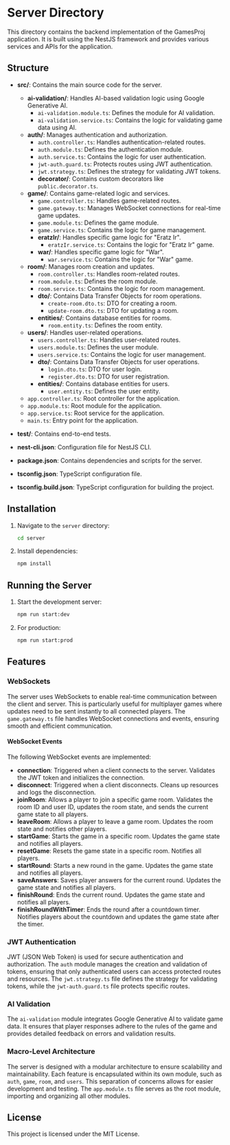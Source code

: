 # Server Directory

This directory contains the backend implementation of the GamesProj application. It is built using the NestJS framework and provides various services and APIs for the application.

## Structure

- **src/**: Contains the main source code for the server.
  - **ai-validation/**: Handles AI-based validation logic using Google Generative AI.
    - `ai-validation.module.ts`: Defines the module for AI validation.
    - `ai-validation.service.ts`: Contains the logic for validating game data using AI.
  - **auth/**: Manages authentication and authorization.
    - `auth.controller.ts`: Handles authentication-related routes.
    - `auth.module.ts`: Defines the authentication module.
    - `auth.service.ts`: Contains the logic for user authentication.
    - `jwt-auth.guard.ts`: Protects routes using JWT authentication.
    - `jwt.strategy.ts`: Defines the strategy for validating JWT tokens.
    - **decorator/**: Contains custom decorators like `public.decorator.ts`.
  - **game/**: Contains game-related logic and services.
    - `game.controller.ts`: Handles game-related routes.
    - `game.gateway.ts`: Manages WebSocket connections for real-time game updates.
    - `game.module.ts`: Defines the game module.
    - `game.service.ts`: Contains the logic for game management.
    - **eratzIr/**: Handles specific game logic for "Eratz Ir".
      - `eratzIr.service.ts`: Contains the logic for "Eratz Ir" game.
    - **war/**: Handles specific game logic for "War".
      - `war.service.ts`: Contains the logic for "War" game.
  - **room/**: Manages room creation and updates.
    - `room.controller.ts`: Handles room-related routes.
    - `room.module.ts`: Defines the room module.
    - `room.service.ts`: Contains the logic for room management.
    - **dto/**: Contains Data Transfer Objects for room operations.
      - `create-room.dto.ts`: DTO for creating a room.
      - `update-room.dto.ts`: DTO for updating a room.
    - **entities/**: Contains database entities for rooms.
      - `room.entity.ts`: Defines the room entity.
  - **users/**: Handles user-related operations.
    - `users.controller.ts`: Handles user-related routes.
    - `users.module.ts`: Defines the user module.
    - `users.service.ts`: Contains the logic for user management.
    - **dto/**: Contains Data Transfer Objects for user operations.
      - `login.dto.ts`: DTO for user login.
      - `register.dto.ts`: DTO for user registration.
    - **entities/**: Contains database entities for users.
      - `user.entity.ts`: Defines the user entity.
  - `app.controller.ts`: Root controller for the application.
  - `app.module.ts`: Root module for the application.
  - `app.service.ts`: Root service for the application.
  - `main.ts`: Entry point for the application.

- **test/**: Contains end-to-end tests.
- **nest-cli.json**: Configuration file for NestJS CLI.
- **package.json**: Contains dependencies and scripts for the server.
- **tsconfig.json**: TypeScript configuration file.
- **tsconfig.build.json**: TypeScript configuration for building the project.

## Installation

1. Navigate to the `server` directory:
   ```bash
   cd server
   ```

2. Install dependencies:
   ```bash
   npm install
   ```

## Running the Server

1. Start the development server:
   ```bash
   npm run start:dev
   ```

2. For production:
   ```bash
   npm run start:prod
   ```

## Features

### WebSockets

The server uses WebSockets to enable real-time communication between the client and server. This is particularly useful for multiplayer games where updates need to be sent instantly to all connected players. The `game.gateway.ts` file handles WebSocket connections and events, ensuring smooth and efficient communication.

#### WebSocket Events

The following WebSocket events are implemented:

- **connection**: Triggered when a client connects to the server. Validates the JWT token and initializes the connection.
- **disconnect**: Triggered when a client disconnects. Cleans up resources and logs the disconnection.
- **joinRoom**: Allows a player to join a specific game room. Validates the room ID and user ID, updates the room state, and sends the current game state to all players.
- **leaveRoom**: Allows a player to leave a game room. Updates the room state and notifies other players.
- **startGame**: Starts the game in a specific room. Updates the game state and notifies all players.
- **resetGame**: Resets the game state in a specific room. Notifies all players.
- **startRound**: Starts a new round in the game. Updates the game state and notifies all players.
- **saveAnswers**: Saves player answers for the current round. Updates the game state and notifies all players.
- **finishRound**: Ends the current round. Updates the game state and notifies all players.
- **finishRoundWithTimer**: Ends the round after a countdown timer. Notifies players about the countdown and updates the game state after the timer.

### JWT Authentication

JWT (JSON Web Token) is used for secure authentication and authorization. The `auth` module manages the creation and validation of tokens, ensuring that only authenticated users can access protected routes and resources. The `jwt.strategy.ts` file defines the strategy for validating tokens, while the `jwt-auth.guard.ts` file protects specific routes.

### AI Validation

The `ai-validation` module integrates Google Generative AI to validate game data. It ensures that player responses adhere to the rules of the game and provides detailed feedback on errors and validation results.

### Macro-Level Architecture

The server is designed with a modular architecture to ensure scalability and maintainability. Each feature is encapsulated within its own module, such as `auth`, `game`, `room`, and `users`. This separation of concerns allows for easier development and testing. The `app.module.ts` file serves as the root module, importing and organizing all other modules.

## License

This project is licensed under the MIT License.
